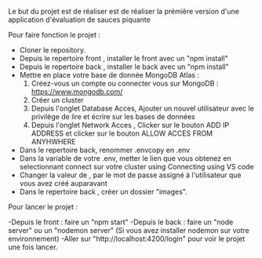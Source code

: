 Le but du projet est de réaliser est de réaliser la prémière version d'une application d'évaluation de sauces piquante

Pour faire fonction le projet : 

- Cloner le repository.
- Depuis le repertoire front , installer le front avec un "npm install"
- Depuis le repertoire back , installer le back avec un "npm install"
- Mettre en place votre base de donnée MongoDB Atlas : 
    1) Créez-vous un compte ou connecter vous sur MongoDB : https://www.mongodb.com/
    2) Créer un cluster 
    3) Depuis l'onglet Database Acces, Ajouter un nouvel utilisateur avec le privilège de lire et écrire sur les bases de données
    4) Depuis l'onglet Network Acces , Clicker sur le bouton ADD IP ADDRESS et clicker sur le bouton ALLOW ACCES FROM ANYHWHERE 
- Dans le repertoire back, renommer .envcopy en .env
- Dans la variable de votre .env, metter le lien que vous obtenez en selectionnant connect sur votre cluster using Connecting using VS code
- Changer la valeur de <password>, par le mot de passe assigné à l'utilisateur que vous avez créé auparavant
- Dans le repertoire back , créer un dossier "images".


Pour lancer le projet :

-Depuis le front : faire un "npm start"
-Depuis le back : faire un "node server" ou un "nodemon server" (Si vous avez installer nodemon sur votre environnement)
-Aller sur "http://localhost:4200/login" pour voir le projet une fois lancer.